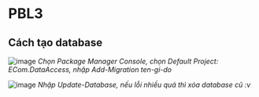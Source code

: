 # PBL3

## Cách tạo database

![image](https://user-images.githubusercontent.com/75836068/166108185-10d3543c-d38b-467a-b690-c1c1e4347eb3.png)
*Chọn Package Manager Console, chọn Default Project: ECom.DataAccess, nhập Add-Migration ten-gi-do*

![image](https://user-images.githubusercontent.com/75836068/166108255-095fe190-5e7e-46e2-9457-b3ab185b8580.png)
*Nhập Update-Database, nếu lỗi nhiều quá thì xóa database cũ :v*
